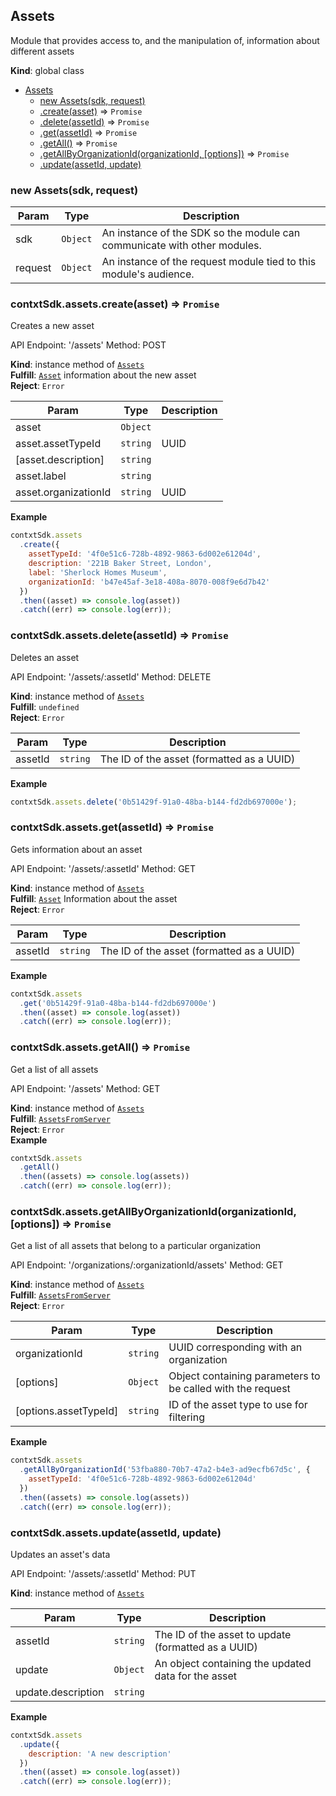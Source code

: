 <a name="Assets"></a>

## Assets
Module that provides access to, and the manipulation of, information about different assets

**Kind**: global class  

* [Assets](#Assets)
    * [new Assets(sdk, request)](#new_Assets_new)
    * [.create(asset)](#Assets+create) ⇒ <code>Promise</code>
    * [.delete(assetId)](#Assets+delete) ⇒ <code>Promise</code>
    * [.get(assetId)](#Assets+get) ⇒ <code>Promise</code>
    * [.getAll()](#Assets+getAll) ⇒ <code>Promise</code>
    * [.getAllByOrganizationId(organizationId, [options])](#Assets+getAllByOrganizationId) ⇒ <code>Promise</code>
    * [.update(assetId, update)](#Assets+update)

<a name="new_Assets_new"></a>

### new Assets(sdk, request)

| Param | Type | Description |
| --- | --- | --- |
| sdk | <code>Object</code> | An instance of the SDK so the module can communicate with other modules. |
| request | <code>Object</code> | An instance of the request module tied to this module's audience. |

<a name="Assets+create"></a>

### contxtSdk.assets.create(asset) ⇒ <code>Promise</code>
Creates a new asset

API Endpoint: '/assets'
Method: POST

**Kind**: instance method of [<code>Assets</code>](#Assets)  
**Fulfill**: [<code>Asset</code>](./Typedefs.md#Asset) information about the new asset  
**Reject**: <code>Error</code>  

| Param | Type | Description |
| --- | --- | --- |
| asset | <code>Object</code> |  |
| asset.assetTypeId | <code>string</code> | UUID |
| [asset.description] | <code>string</code> |  |
| asset.label | <code>string</code> |  |
| asset.organizationId | <code>string</code> | UUID |

**Example**  
```js
contxtSdk.assets
  .create({
    assetTypeId: '4f0e51c6-728b-4892-9863-6d002e61204d',
    description: '221B Baker Street, London',
    label: 'Sherlock Homes Museum',
    organizationId: 'b47e45af-3e18-408a-8070-008f9e6d7b42'
  })
  .then((asset) => console.log(asset))
  .catch((err) => console.log(err));
```
<a name="Assets+delete"></a>

### contxtSdk.assets.delete(assetId) ⇒ <code>Promise</code>
Deletes an asset

API Endpoint: '/assets/:assetId'
Method: DELETE

**Kind**: instance method of [<code>Assets</code>](#Assets)  
**Fulfill**: <code>undefined</code>  
**Reject**: <code>Error</code>  

| Param | Type | Description |
| --- | --- | --- |
| assetId | <code>string</code> | The ID of the asset (formatted as a UUID) |

**Example**  
```js
contxtSdk.assets.delete('0b51429f-91a0-48ba-b144-fd2db697000e');
```
<a name="Assets+get"></a>

### contxtSdk.assets.get(assetId) ⇒ <code>Promise</code>
Gets information about an asset

API Endpoint: '/assets/:assetId'
Method: GET

**Kind**: instance method of [<code>Assets</code>](#Assets)  
**Fulfill**: [<code>Asset</code>](./Typedefs.md#Asset) Information about the asset  
**Reject**: <code>Error</code>  

| Param | Type | Description |
| --- | --- | --- |
| assetId | <code>string</code> | The ID of the asset (formatted as a UUID) |

**Example**  
```js
contxtSdk.assets
  .get('0b51429f-91a0-48ba-b144-fd2db697000e')
  .then((asset) => console.log(asset))
  .catch((err) => console.log(err));
```
<a name="Assets+getAll"></a>

### contxtSdk.assets.getAll() ⇒ <code>Promise</code>
Get a list of all assets

API Endpoint: '/assets'
Method: GET

**Kind**: instance method of [<code>Assets</code>](#Assets)  
**Fulfill**: [<code>AssetsFromServer</code>](./Typedefs.md#AssetsFromServer)  
**Reject**: <code>Error</code>  
**Example**  
```js
contxtSdk.assets
  .getAll()
  .then((assets) => console.log(assets))
  .catch((err) => console.log(err));
```
<a name="Assets+getAllByOrganizationId"></a>

### contxtSdk.assets.getAllByOrganizationId(organizationId, [options]) ⇒ <code>Promise</code>
Get a list of all assets that belong to a particular organization

API Endpoint: '/organizations/:organizationId/assets'
Method: GET

**Kind**: instance method of [<code>Assets</code>](#Assets)  
**Fulfill**: [<code>AssetsFromServer</code>](./Typedefs.md#AssetsFromServer)  
**Reject**: <code>Error</code>  

| Param | Type | Description |
| --- | --- | --- |
| organizationId | <code>string</code> | UUID corresponding with an organization |
| [options] | <code>Object</code> | Object containing parameters to be called with the request |
| [options.assetTypeId] | <code>string</code> | ID of the asset type to use for filtering |

**Example**  
```js
contxtSdk.assets
  .getAllByOrganizationId('53fba880-70b7-47a2-b4e3-ad9ecfb67d5c', {
    assetTypeId: '4f0e51c6-728b-4892-9863-6d002e61204d'
  })
  .then((assets) => console.log(assets))
  .catch((err) => console.log(err));
```
<a name="Assets+update"></a>

### contxtSdk.assets.update(assetId, update)
Updates an asset's data

API Endpoint: '/assets/:assetId'
Method: PUT

**Kind**: instance method of [<code>Assets</code>](#Assets)  

| Param | Type | Description |
| --- | --- | --- |
| assetId | <code>string</code> | The ID of the asset to update (formatted as a UUID) |
| update | <code>Object</code> | An object containing the updated data for the asset |
| update.description | <code>string</code> |  |

**Example**  
```js
contxtSdk.assets
  .update({
    description: 'A new description'
  })
  .then((asset) => console.log(asset))
  .catch((err) => console.log(err));
```
